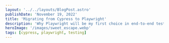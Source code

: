 ```yaml
---
layout: '../../layouts/BlogPost.astro'
publishDate: 'November 19, 2022'
title: 'Migrating from Cypress to Playwright'
description: 'Why Playwright will be my first choice in end-to-end testing frameworks for new projects.'
heroImage: '/images/sweet_escape.webp'
tags: [cypress, playwright, testing]
---
```

